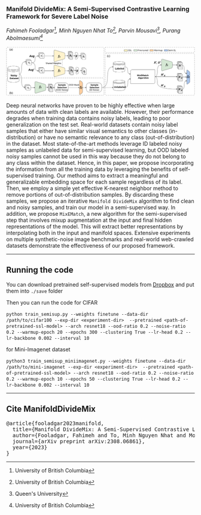 ### Manifold DivideMix: A Semi-Supervised Contrastive Learning Framework for Severe Label Noise

*Fahimeh Fooladgar[^1], Minh Nguyen Nhat To[^1], Parvin Mousavi[^2], Purang Abolmaesumi[^1]*

[^1]: University of British Columbia
[^2]: Queen's University

![Block Diagram](./images/Block_Diagram.svg)

Deep neural networks have proven to be highly effective when large amounts of data with clean labels are available. However, their performance degrades when training data contains noisy labels, leading to poor generalization on the test set. Real-world datasets contain noisy label samples that either have similar visual semantics to other classes (in-distribution) or have no semantic relevance to any class (out-of-distribution) in the dataset. Most state-of-the-art methods leverage ID labeled noisy samples as unlabeled data for semi-supervised learning, but OOD labeled noisy samples cannot be used in this way because they do not belong to any class within the dataset. Hence, in this paper, we propose incorporating the information from all the training data by leveraging the benefits of self-supervised training. Our method aims to extract a meaningful and generalizable embedding space for each sample regardless of its label. Then, we employ a simple yet effective K-nearest neighbor method to remove portions of out-of-distribution samples. By discarding these samples, we propose an iterative `Manifold DivideMix` algorithm to find clean and noisy samples, and train our model in a semi-supervised way. In addition, we propose `MixEMatch`, a new algorithm for the semi-supervised step that involves mixup augmentation at the input and final hidden representations of the model. This will extract better representations by interpolating both in the input and manifold spaces.
Extensive experiments on multiple synthetic-noise image benchmarks and real-world web-crawled datasets demonstrate the effectiveness of our proposed framework.


---

<!--  >> Codes will be uploaded soon ... -->


## Running the code

<!-- First you need to install dependencies by running `pip install -r requirements.txt`. -->

You can download pretrained self-supervised models from 
[Dropbox](https://www.dropbox.com/scl/fo/jp8u80wrkj7z07f0mlpxb/h?rlkey=h24ging0at95emwc6yr0dklxg&dl=0) and put them into `./save` folder 

Then you can run the code for CIFAR
```
python train_semisup.py --weights finetune --data-dir /path/to/cifar100 --exp-dir <experiment-dir>  --pretrained <path-of-pretrained-ssl-model> --arch resnet18 --ood-ratio 0.2 --noise-ratio 0.2 --warmup-epoch 20 --epochs 300 --clustering True --lr-head 0.2 --lr-backbone 0.002 --interval 10
```
for Mini-Imagenet dataset
```
python3 train_semisup_miniimagenet.py --weights finetune --data-dir /path/to/mini-imagenet --exp-dir <experiment-dir>  --pretrained <path-of-pretrained-ssl-model> --arch resnet18 --ood-ratio 0.2 --noise-ratio 0.2 --warmup-epoch 10 --epochs 50 --clustering True --lr-head 0.2 --lr-backbone 0.002 --interval 10
```
<!-- or for mini-WebVision
```
python3 train_semisup_miniimagenet.py --weights finetune --data-dir /path/to/mini-webvision --exp-dir <experiment-dir>  --pretrained <path-of-pretrained-ssl-model> --arch resnet18 --ood-ratio 0.2 --noise-ratio 0.2 --warmup-epoch 10 --epochs 50 --clustering True --lr-head 0.2 --lr-backbone 0.002 --interval 10
```
-->
---



## Cite ManifoldDivideMix
<pre>
@article{fooladgar2023manifold,
  title={Manifold DivideMix: A Semi-Supervised Contrastive Learning Framework for Severe Label Noise},
  author={Fooladgar, Fahimeh and To, Minh Nguyen Nhat and Mousavi, Parvin and Abolmaesumi, Purang},
  journal={arXiv preprint arXiv:2308.06861},
  year={2023}
}</pre>

